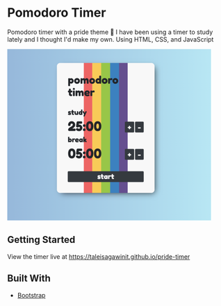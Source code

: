 # Pomodoro Timer
Pomodoro timer with a pride theme 🌈 I have been using a timer to study lately and I thought I'd make my own. Using HTML, CSS, and JavaScript

![pomodoro timer screenshot][screenshot]

[screenshot]: https://github.com/taleisagawinit/pride-timer/raw/master/images/smallScreenshot.png "Timer App"

## Getting Started

View the timer live at <https://taleisagawinit.github.io/pride-timer>

## Built With

* [Bootstrap](https://getbootstrap.com/)


